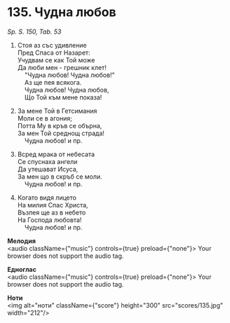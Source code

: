 # 135. Чудна любов  

*Sp. S. 150, Tab. 53*  

1. Стоя аз със удивление  
Пред Спаса от Назарет:  
Учудвам се как Той може  
Да люби мен - грешник клет!  
    "Чудна любов! Чудна любов!"  
    Аз ще пея всякога.  
    Чудна любов! Чудна любов,  
    Що Той към мене показа!  

2. За мене Той в Гетсимания  
Моли се в агония;  
Потта Му в кръв се обърна,  
За мен Той среднощ страда!  
    Чудна любов! и пр.  

3. Всред мрака от небесата  
Се спуснаха ангели  
Да утешават Исуса,  
За мен що в скръб се моли.  
    Чудна любов! и пр.  

4. Когато видя лицето  
На милия Спас Христа,  
Възпея ще аз в небето  
На Господа любовта!  
    Чудна любов! и пр.  

__Мелодия__  
<audio className={"music"} controls={true} preload={"none"}><source src="mp3/135.mp3" type="audio/mpeg"/>
Your browser does not support the audio tag.
</audio>  

__Едноглас__  
<audio className={"music"} controls={true} preload={"none"}><source src="transp/135.mp3" type="audio/mpeg"/>
Your browser does not support the audio tag.
</audio>  

__Ноти__  
<img alt="ноти" className={"score"} height="300" src="scores/135.jpg" width="212"/>
